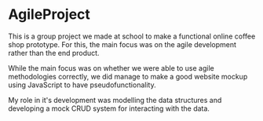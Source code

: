 # AgileProject
This is a group project we made at school to make a functional online coffee shop prototype. For this, the main focus was on the agile development rather than the end product. 

While the main focus was on whether we were able to use agile methodologies correctly, we did manage to make a good website mockup using JavaScript to have pseudofunctionality.

My role in it's development was modelling the data structures and developing a mock CRUD system for interacting with the data.
